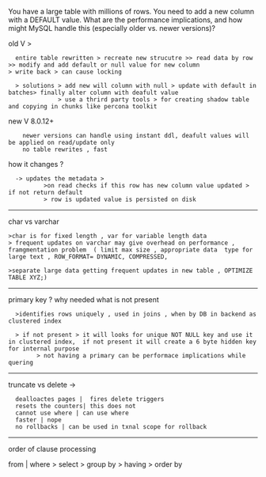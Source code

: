 You have a large table with millions of rows. You need to add a new column with a DEFAULT value. 
What are the performance implications, and how might MySQL handle this (especially older vs. newer versions)?


old V >

      entire table rewritten > recreate new strucutre >> read data by row >> modify and add default or null value for new column                                           > write back > can cause locking 
      
      > solutions > add new will column with null > update with default in batches> finally alter column with deafult value
                  > use a thrird party tools > for creating shadow table and copying in chunks like percona toolkit

new V 8.0.12+

        newer versions can handle using instant ddl, deafult values will be applied on read/update only 
        no table rewrites , fast 

how it changes ? 

      -> updates the metadata > 
              >on read checks if this row has new column value updated > if not return default 
              > row is updated value is persisted on disk 


----

char vs varchar 

    >char is for fixed length , var for variable length data
    > frequent updates on varchar may give overhead on performance , 
    framgmentation problem  ( limit max size , appropriate data  type for large text , ROW_FORMAT= DYNAMIC, COMPRESSED,
    
    >separate large data getting frequent updates in new table , OPTIMIZE TABLE XYZ;)


----

primary key ? why needed what is not present 

      >identifies rows uniquely , used in joins , when by DB in backend as clustered index
      
      > if not present > it will looks for unique NOT NULL key and use it in clustered index,  if not present it will create a 6 byte hidden key for internal purpose
            > not having a primary can be performace implications while quering


-----

truncate vs delete -> 

      dealloactes pages |  fires delete triggers 
      resets the counters| this does not 
      cannot use where | can use where 
      faster | nope 
      no rollbacks | can be used in txnal scope for rollback

--------------


order of clause processing 

from | where > select > group by > having  > order by 

